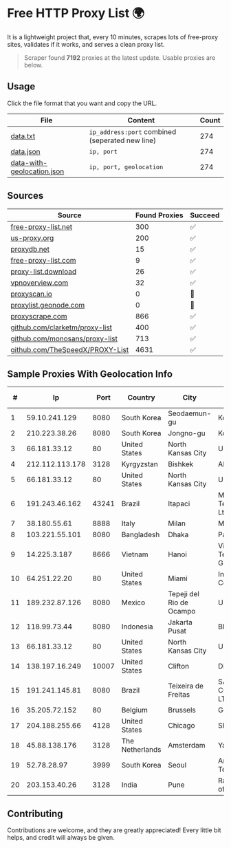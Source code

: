 
# Free HTTP Proxy List 🌍

It is a lightweight project that, every 10 minutes, scrapes lots of free-proxy sites, validates if it works, and serves a clean proxy list.


> Scraper found **7192** proxies at the latest update. Usable proxies are below.

## Usage

Click the file format that you want and copy the URL.


|File|Content|Count|
|----|-------|-----|
|[data.txt](https://raw.githubusercontent.com/themiralay/Proxy-List-World/master/data.txt)|`ip_address:port` combined (seperated new line)|274|
|[data.json](https://raw.githubusercontent.com/themiralay/Proxy-List-World/master/data.json)|`ip, port`|274|
|[data-with-geolocation.json](https://raw.githubusercontent.com/themiralay/Proxy-List-World/master/data-with-geolocation.json)|`ip, port, geolocation`|274|

## Sources

|Source|Found Proxies|Succeed|
|------|-------------|-------|
|[free-proxy-list.net](https://free-proxy-list.net)|300|✅|
|[us-proxy.org](https://www.us-proxy.org)|200|✅|
|[proxydb.net](http://proxydb.net)|15|✅|
|[free-proxy-list.com](https://free-proxy-list.com/?page=&port=&type%5B%5D=http&type%5B%5D=https&up_time=0&search=Search)|9|✅|
|[proxy-list.download](https://www.proxy-list.download/HTTP)|26|✅|
|[vpnoverview.com](https://vpnoverview.com/privacy/anonymous-browsing/free-proxy-servers)|32|✅|
|[proxyscan.io](https://www.proxyscan.io)|0|🚫|
|[proxylist.geonode.com](https://proxylist.geonode.com/api/proxy-list?limit=300&page=1&sort_by=lastChecked&sort_type=desc&protocols=http,https)|0|🚫|
|[proxyscrape.com](https://api.proxyscrape.com/v2/?request=displayproxies&protocol=http&timeout=10000&country=all&ssl=all&anonymity=all)|866|✅|
|[github.com/clarketm/proxy-list](https://raw.githubusercontent.com/clarketm/proxy-list/master/proxy-list-raw.txt)|400|✅|
|[github.com/monosans/proxy-list](https://raw.githubusercontent.com/monosans/proxy-list/main/proxies/http.txt)|713|✅|
|[github.com/TheSpeedX/PROXY-List](https://raw.githubusercontent.com/TheSpeedX/PROXY-List/master/http.txt)|4631|✅|


## Sample Proxies With Geolocation Info

|#|Ip|Port|Country|City|Internet Service Provider|
|-|--|----|-------|----|-------------------------|
|1|59.10.241.129|8080|South Korea|Seodaemun-gu|Korea Telecom|
|2|210.223.38.26|8080|South Korea|Jongno-gu|Korea Telecom|
|3|66.181.33.12|80|United States|North Kansas City|UnReal Servers, LLC|
|4|212.112.113.178|3128|Kyrgyzstan|Bishkek|AkNet|
|5|66.181.33.12|80|United States|North Kansas City|UnReal Servers, LLC|
|6|191.243.46.162|43241|Brazil|Itapaci|Microturbo Telecomunicacoes Ltda-me|
|7|38.180.55.61|8888|Italy|Milan|M247 Europe SRL|
|8|103.221.55.101|8080|Bangladesh|Dhaka|Pandora Technology|
|9|14.225.3.187|8666|Vietnam|Hanoi|Vietnam Posts and Telecommunications Group|
|10|64.251.22.20|80|United States|Miami|Infolink Global Corporation|
|11|189.232.87.126|8080|Mexico|Tepeji del Rio de Ocampo|Uninet S.A. de C.V.|
|12|118.99.73.44|8080|Indonesia|Jakarta Pusat|BIZNET|
|13|66.181.33.12|80|United States|North Kansas City|UnReal Servers, LLC|
|14|138.197.16.249|10007|United States|Clifton|DigitalOcean, LLC|
|15|191.241.145.81|8080|Brazil|Teixeira de Freitas|SATURNO COMUNICA??ES LTDA|
|16|35.205.72.152|80|Belgium|Brussels|Google LLC|
|17|204.188.255.66|4128|United States|Chicago|Sharktech|
|18|45.88.138.176|3128|The Netherlands|Amsterdam|Yaglom Labs Ltd|
|19|52.78.28.97|3999|South Korea|Seoul|Amazon Technologies Inc.|
|20|203.153.40.26|3128|India|Pune|RailTel Corporation of India Ltd.|



## Contributing

Contributions are welcome, and they are greatly appreciated! Every
little bit helps, and credit will always be given.

